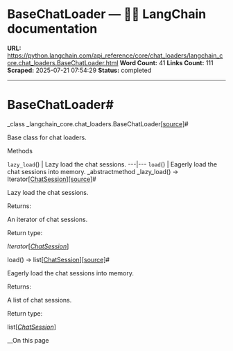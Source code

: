 # BaseChatLoader — 🦜🔗 LangChain  documentation

**URL:** https://python.langchain.com/api_reference/core/chat_loaders/langchain_core.chat_loaders.BaseChatLoader.html
**Word Count:** 41
**Links Count:** 111
**Scraped:** 2025-07-21 07:54:29
**Status:** completed

---

# BaseChatLoader\#

_class _langchain\_core.chat\_loaders.BaseChatLoader[\[source\]](https://python.langchain.com/api_reference/_modules/langchain_core/chat_loaders.html#BaseChatLoader)\#     

Base class for chat loaders.

Methods

`lazy_load`\(\) | Lazy load the chat sessions.   ---|---   `load`\(\) | Eagerly load the chat sessions into memory.      _abstractmethod _lazy\_load\(\) → Iterator\[[ChatSession](https://python.langchain.com/api_reference/core/chat_sessions/langchain_core.chat_sessions.ChatSession.html#langchain_core.chat_sessions.ChatSession "langchain_core.chat_sessions.ChatSession")\][\[source\]](https://python.langchain.com/api_reference/_modules/langchain_core/chat_loaders.html#BaseChatLoader.lazy_load)\#     

Lazy load the chat sessions.

Returns:     

An iterator of chat sessions.

Return type:     

_Iterator_\[[_ChatSession_](https://python.langchain.com/api_reference/core/chat_sessions/langchain_core.chat_sessions.ChatSession.html#langchain_core.chat_sessions.ChatSession "langchain_core.chat_sessions.ChatSession")\]

load\(\) → list\[[ChatSession](https://python.langchain.com/api_reference/core/chat_sessions/langchain_core.chat_sessions.ChatSession.html#langchain_core.chat_sessions.ChatSession "langchain_core.chat_sessions.ChatSession")\][\[source\]](https://python.langchain.com/api_reference/_modules/langchain_core/chat_loaders.html#BaseChatLoader.load)\#     

Eagerly load the chat sessions into memory.

Returns:     

A list of chat sessions.

Return type:     

list\[[_ChatSession_](https://python.langchain.com/api_reference/core/chat_sessions/langchain_core.chat_sessions.ChatSession.html#langchain_core.chat_sessions.ChatSession "langchain_core.chat_sessions.ChatSession")\]

__On this page